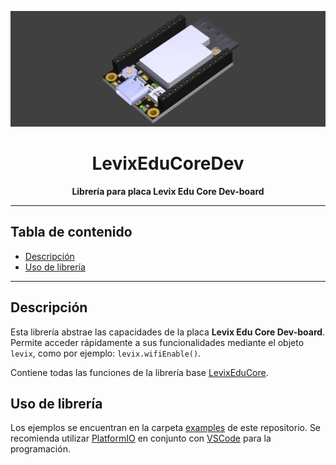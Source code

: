 ![LevixEduCoreDev](.img/logo.png)

<h1 align="center">
  LevixEduCoreDev
</h1>

<p align="center">
  <b>Librería para placa Levix Edu Core Dev-board</b>
</p>

---

## Tabla de contenido <!-- omit in toc -->
- [Descripción](#descripción)
- [Uso de librería](#uso-de-librería)

---

## Descripción
Esta librería abstrae las capacidades de la placa **Levix Edu Core Dev-board**. Permite acceder
rápidamente a sus funcionalidades mediante el objeto `levix`, como por ejemplo:
`levix.wifiEnable()`.

Contiene todas las funciones de la librería base [LevixEduCore](https://github.com/Creatiox/LevixEduCore).

## Uso de librería
Los ejemplos se encuentran en la carpeta [examples](examples) de este repositorio. Se recomienda
utilizar [PlatformIO](https://platformio.org/platformio-ide) en conjunto con
[VSCode](https://code.visualstudio.com/) para la programación.